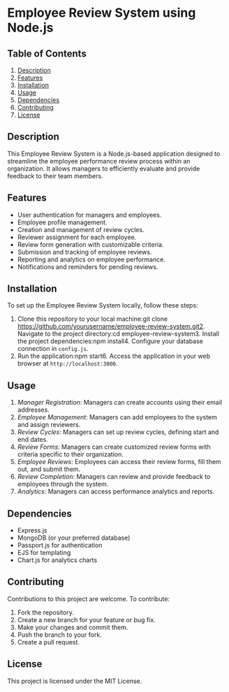 # Employee Review System using Node.js

## Table of Contents
1. [Description](#description)
2. [Features](#features)
3. [Installation](#installation)
4. [Usage](#usage)
5. [Dependencies](#dependencies)
6. [Contributing](#contributing)
7. [License](#license)

## Description
This Employee Review System is a Node.js-based application designed to streamline the employee performance review process within an organization. It allows managers to efficiently evaluate and provide feedback to their team members.

## Features
- User authentication for managers and employees.
- Employee profile management.
- Creation and management of review cycles.
- Reviewer assignment for each employee.
- Review form generation with customizable criteria.
- Submission and tracking of employee reviews.
- Reporting and analytics on employee performance.
- Notifications and reminders for pending reviews.

## Installation
To set up the Employee Review System locally, follow these steps:
1. Clone this repository to your local machine:git clone https://github.com/yourusername/employee-review-system.git2. Navigate to the project directory:cd employee-review-system3. Install the project dependencies:npm install4. Configure your database connection in `config.js`.
5. Run the application:npm start6. Access the application in your web browser at `http://localhost:3000`.

## Usage
1. *Manager Registration*: Managers can create accounts using their email addresses.
2. *Employee Management*: Managers can add employees to the system and assign reviewers.
3. *Review Cycles*: Managers can set up review cycles, defining start and end dates.
4. *Review Forms*: Managers can create customized review forms with criteria specific to their organization.
5. *Employee Reviews*: Employees can access their review forms, fill them out, and submit them.
6. *Review Completion*: Managers can review and provide feedback to employees through the system.
7. *Analytics*: Managers can access performance analytics and reports.

## Dependencies
- Express.js
- MongoDB (or your preferred database)
- Passport.js for authentication
- EJS for templating
- Chart.js for analytics charts

## Contributing
Contributions to this project are welcome. To contribute:
1. Fork the repository.
2. Create a new branch for your feature or bug fix.
3. Make your changes and commit them.
4. Push the branch to your fork.
5. Create a pull request.

## License
This project is licensed under the MIT License.
